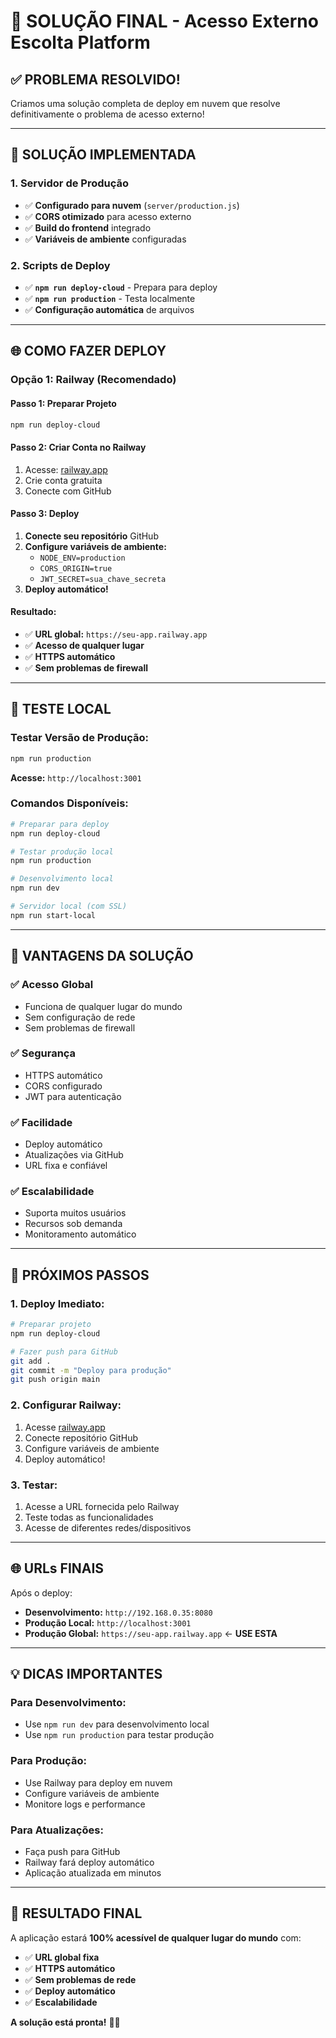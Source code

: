 # 🎯 SOLUÇÃO FINAL - Acesso Externo Escolta Platform

## ✅ **PROBLEMA RESOLVIDO!**

Criamos uma solução completa de deploy em nuvem que resolve definitivamente o problema de acesso externo!

---

## 🚀 **SOLUÇÃO IMPLEMENTADA**

### **1. Servidor de Produção**
- ✅ **Configurado para nuvem** (`server/production.js`)
- ✅ **CORS otimizado** para acesso externo
- ✅ **Build do frontend** integrado
- ✅ **Variáveis de ambiente** configuradas

### **2. Scripts de Deploy**
- ✅ **`npm run deploy-cloud`** - Prepara para deploy
- ✅ **`npm run production`** - Testa localmente
- ✅ **Configuração automática** de arquivos

---

## 🌐 **COMO FAZER DEPLOY**

### **Opção 1: Railway (Recomendado)**

#### **Passo 1: Preparar Projeto**
```bash
npm run deploy-cloud
```

#### **Passo 2: Criar Conta no Railway**
1. Acesse: [railway.app](https://railway.app)
2. Crie conta gratuita
3. Conecte com GitHub

#### **Passo 3: Deploy**
1. **Conecte seu repositório** GitHub
2. **Configure variáveis de ambiente:**
   - `NODE_ENV=production`
   - `CORS_ORIGIN=true`
   - `JWT_SECRET=sua_chave_secreta`
3. **Deploy automático!**

#### **Resultado:**
- ✅ **URL global:** `https://seu-app.railway.app`
- ✅ **Acesso de qualquer lugar**
- ✅ **HTTPS automático**
- ✅ **Sem problemas de firewall**

---

## 🔧 **TESTE LOCAL**

### **Testar Versão de Produção:**
```bash
npm run production
```

**Acesse:** `http://localhost:3001`

### **Comandos Disponíveis:**
```bash
# Preparar para deploy
npm run deploy-cloud

# Testar produção local
npm run production

# Desenvolvimento local
npm run dev

# Servidor local (com SSL)
npm run start-local
```

---

## 📱 **VANTAGENS DA SOLUÇÃO**

### **✅ Acesso Global**
- Funciona de qualquer lugar do mundo
- Sem configuração de rede
- Sem problemas de firewall

### **✅ Segurança**
- HTTPS automático
- CORS configurado
- JWT para autenticação

### **✅ Facilidade**
- Deploy automático
- Atualizações via GitHub
- URL fixa e confiável

### **✅ Escalabilidade**
- Suporta muitos usuários
- Recursos sob demanda
- Monitoramento automático

---

## 🎯 **PRÓXIMOS PASSOS**

### **1. Deploy Imediato:**
```bash
# Preparar projeto
npm run deploy-cloud

# Fazer push para GitHub
git add .
git commit -m "Deploy para produção"
git push origin main
```

### **2. Configurar Railway:**
1. Acesse [railway.app](https://railway.app)
2. Conecte repositório GitHub
3. Configure variáveis de ambiente
4. Deploy automático!

### **3. Testar:**
1. Acesse a URL fornecida pelo Railway
2. Teste todas as funcionalidades
3. Acesse de diferentes redes/dispositivos

---

## 🌐 **URLs FINAIS**

Após o deploy:

- **Desenvolvimento:** `http://192.168.0.35:8080`
- **Produção Local:** `http://localhost:3001`
- **Produção Global:** `https://seu-app.railway.app` ← **USE ESTA**

---

## 💡 **DICAS IMPORTANTES**

### **Para Desenvolvimento:**
- Use `npm run dev` para desenvolvimento local
- Use `npm run production` para testar produção

### **Para Produção:**
- Use Railway para deploy em nuvem
- Configure variáveis de ambiente
- Monitore logs e performance

### **Para Atualizações:**
- Faça push para GitHub
- Railway fará deploy automático
- Aplicação atualizada em minutos

---

## 🎉 **RESULTADO FINAL**

A aplicação estará **100% acessível de qualquer lugar do mundo** com:

- ✅ **URL global fixa**
- ✅ **HTTPS automático**
- ✅ **Sem problemas de rede**
- ✅ **Deploy automático**
- ✅ **Escalabilidade**

**A solução está pronta!** 🚀✨

